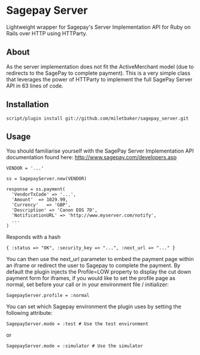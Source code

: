 Sagepay Server
==============

Lightweight wrapper for Sagepay's Server Implementation API for Ruby on Rails over HTTP using HTTParty.

About
-----

As the server implementation does not fit the ActiveMerchant model (due to redirects to the SagePay to complete payment). This is a very simple class that leverages the power of HTTParty to implement the full SagePay Server API in 63 lines of code.

Installation
------------

    script/plugin install git://github.com/miletbaker/sagepay_server.git
    
Usage
-----

You should familiarise yourself with the SagePay Server Implementation API documentation found here: http://www.sagepay.com/developers.asp

    VENDOR = '...'
    
    ss = SagepayServer.new(VENDOR)
    
    response = ss.payment(
      'VendorTxCode' => '...',
      'Amount'  => 1029.99,
      'Currency'   => 'GBP',
	  'Description' => 'Canon EOS 7D',
	  'NotificationURL' => 'http://www.myserver.com/notify',
	  ...
    )
    
Responds with a hash
	
	{ :status => "OK", :security_key => "...", :next_url => "..." }
	
You can then use the next_url parameter to embed the payment page within an iframe or redirect the user to Sagepay to complete the payment. By default the plugin injects the Profile=LOW property to display the cut down payment form for iframes, if you would like to set the profile page as normal, set before your call or in your environment file / initializer:

	SagepayServer.profile = :normal


You can set which Sagepay environment the plugin uses by setting the following attribute:

	SagepayServer.mode = :test # Use the test environment
	
or

	SagepayServer.mode = :simulator # Use the simulator

	